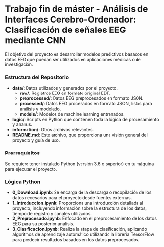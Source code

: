 # Trabajo fin de máster - Análisis de Interfaces Cerebro-Ordenador: Clasificación de señales EEG mediante CNN

El objetivo del proyecto es desarrollar modelos predictivos basados en datos EEG que puedan ser utilizados en aplicaciones médicas o de investigación.

### Estructura del Repositorio

- **data/**: Datos utilizados y generados por el proyecto.
  - **raw/**: Registros EEG en formato original EDF.
  - **preprocessed/**: Datos EEG preprocesados en formato JSON.
  - **processed/**: Datos EEG procesados en formato JSON, listos para análisis y modelado.
  - **models/**: Modelos de machine learning entrenados.
- **logic/**: Scripts en Python que contienen toda la lógica de procesamiento y análisis.
- **information/**: Otros archivos relevantes.
- **README.md**: Este archivo, que proporciona una visión general del proyecto y guía de uso.

### Prerrequisitos
Se requiere tener instalado Python (versión 3.6 o superior) en tu máquina para ejecutar el proyecto.

### Lógica Python

- **0_Download.ipynb**: Se encarga de la descarga o recopilación de los datos necesarios para el proyecto desde fuentes externas.
- **1_Introduccion.ipynb**: Proporciona una introducción detallada al proyecto, incluyendo información sobre la estructura de los datos, tiempo de registro y canales utilizados.
- **2_Preprocesado.ipynb**: Enfocado en el preprocesamiento de los datos EEG para su posterior análisis.
- **3_Clasificacion.ipynb**: Realiza la etapa de clasificación, aplicando algoritmos de aprendizaje automático utilizando la librería TensorFlow para predecir resultados basados en los datos preprocesados.

